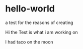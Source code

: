 # hello-world
a test for the reasons of creating

Hi the Test is what i am working on

I had taco on the moon
